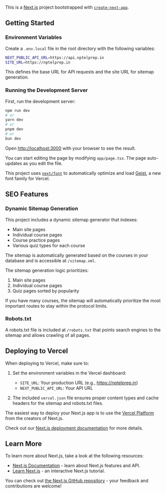 This is a [Next.js](https://nextjs.org) project bootstrapped with [`create-next-app`](https://nextjs.org/docs/app/api-reference/cli/create-next-app).

## Getting Started

### Environment Variables

Create a `.env.local` file in the root directory with the following variables:

```bash
NEXT_PUBLIC_API_URL=https://api.nptelprep.in
SITE_URL=https://nptelprep.in
```

This defines the base URL for API requests and the site URL for sitemap generation.

### Running the Development Server

First, run the development server:

```bash
npm run dev
# or
yarn dev
# or
pnpm dev
# or
bun dev
```

Open [http://localhost:3000](http://localhost:3000) with your browser to see the result.

You can start editing the page by modifying `app/page.tsx`. The page auto-updates as you edit the file.

This project uses [`next/font`](https://nextjs.org/docs/app/building-your-application/optimizing/fonts) to automatically optimize and load [Geist](https://vercel.com/font), a new font family for Vercel.

## SEO Features

### Dynamic Sitemap Generation

This project includes a dynamic sitemap generator that indexes:

- Main site pages
- Individual course pages
- Course practice pages
- Various quiz types for each course

The sitemap is automatically generated based on the courses in your database and is accessible at `/sitemap.xml`.

The sitemap generation logic prioritizes:

1. Main site pages
2. Individual course pages
3. Quiz pages sorted by popularity

If you have many courses, the sitemap will automatically prioritize the most important routes to stay within the protocol limits.

### Robots.txt

A robots.txt file is included at `/robots.txt` that points search engines to the sitemap and allows crawling of all pages.

## Deploying to Vercel

When deploying to Vercel, make sure to:

1. Set the environment variables in the Vercel dashboard:

   - `SITE_URL`: Your production URL (e.g., https://nptelprep.in)
   - `NEXT_PUBLIC_API_URL`: Your API URL

2. The included `vercel.json` file ensures proper content types and cache headers for the sitemap and robots.txt files.

The easiest way to deploy your Next.js app is to use the [Vercel Platform](https://vercel.com/new?utm_medium=default-template&filter=next.js&utm_source=create-next-app&utm_campaign=create-next-app-readme) from the creators of Next.js.

Check out our [Next.js deployment documentation](https://nextjs.org/docs/app/building-your-application/deploying) for more details.

## Learn More

To learn more about Next.js, take a look at the following resources:

- [Next.js Documentation](https://nextjs.org/docs) - learn about Next.js features and API.
- [Learn Next.js](https://nextjs.org/learn) - an interactive Next.js tutorial.

You can check out [the Next.js GitHub repository](https://github.com/vercel/next.js) - your feedback and contributions are welcome!
